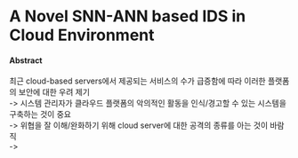 # A Novel SNN-ANN based IDS in Cloud Environment
#### Abstract  
최근 cloud-based servers에서 제공되는 서비스의 수가 급증함에 따라 이러한 플랫폼의 보안에 대한 우려 제기  
-> 시스템 관리자가 클라우드 플랫폼의 악의적인 활동을 인식/경고할 수 있는 시스템을 구축하는 것이 중요  
-> 위협을 잘 이해/완화하기 위해 cloud server에 대한 공격의 종류를 아는 것이 바람직  
-> 
